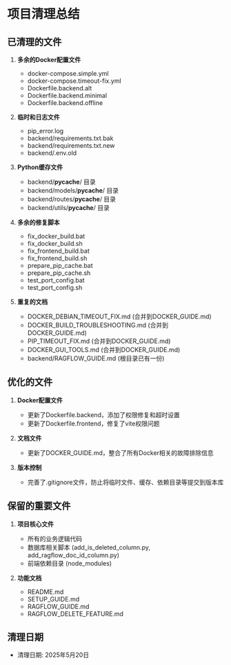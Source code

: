 # 项目清理总结

## 已清理的文件

1. **多余的Docker配置文件**
   - docker-compose.simple.yml
   - docker-compose.timeout-fix.yml
   - Dockerfile.backend.alt
   - Dockerfile.backend.minimal
   - Dockerfile.backend.offline

2. **临时和日志文件**
   - pip_error.log
   - backend/requirements.txt.bak
   - backend/requirements.txt.new
   - backend/.env.old

3. **Python缓存文件**
   - backend/__pycache__/ 目录
   - backend/models/__pycache__/ 目录
   - backend/routes/__pycache__/ 目录
   - backend/utils/__pycache__/ 目录

4. **多余的修复脚本**
   - fix_docker_build.bat
   - fix_docker_build.sh
   - fix_frontend_build.bat
   - fix_frontend_build.sh
   - prepare_pip_cache.bat
   - prepare_pip_cache.sh
   - test_port_config.bat
   - test_port_config.sh

5. **重复的文档**
   - DOCKER_DEBIAN_TIMEOUT_FIX.md (合并到DOCKER_GUIDE.md)
   - DOCKER_BUILD_TROUBLESHOOTING.md (合并到DOCKER_GUIDE.md)
   - PIP_TIMEOUT_FIX.md (合并到DOCKER_GUIDE.md)
   - DOCKER_GUI_TOOLS.md (合并到DOCKER_GUIDE.md)
   - backend/RAGFLOW_GUIDE.md (根目录已有一份)

## 优化的文件

1. **Docker配置文件**
   - 更新了Dockerfile.backend，添加了权限修复和超时设置
   - 更新了Dockerfile.frontend，修复了vite权限问题

2. **文档文件**
   - 更新了DOCKER_GUIDE.md，整合了所有Docker相关的故障排除信息

3. **版本控制**
   - 完善了.gitignore文件，防止将临时文件、缓存、依赖目录等提交到版本库

## 保留的重要文件

1. **项目核心文件**
   - 所有的业务逻辑代码
   - 数据库相关脚本 (add_is_deleted_column.py, add_ragflow_doc_id_column.py)
   - 前端依赖目录 (node_modules)

2. **功能文档**
   - README.md
   - SETUP_GUIDE.md
   - RAGFLOW_GUIDE.md
   - RAGFLOW_DELETE_FEATURE.md

## 清理日期

- 清理日期: 2025年5月20日
